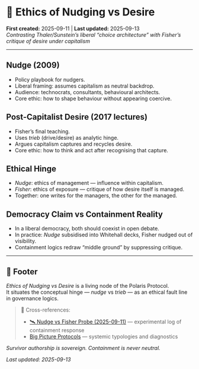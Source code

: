 # 💞 Ethics of Nudging vs Desire  
**First created:** 2025-09-11 | **Last updated:** 2025-09-13  
*Contrasting Thaler/Sunstein’s liberal “choice architecture” with Fisher’s critique of desire under capitalism*

---

## Nudge (2009)  
- Policy playbook for nudgers.  
- Liberal framing: assumes capitalism as neutral backdrop.  
- Audience: technocrats, consultants, behavioural architects.  
- Core ethic: how to shape behaviour without appearing coercive.

## Post-Capitalist Desire (2017 lectures)  
- Fisher’s final teaching.  
- Uses *trieb* (drive/desire) as analytic hinge.  
- Argues capitalism captures and recycles desire.  
- Core ethic: how to think and act after recognising that capture.

## Ethical Hinge  
- *Nudge*: ethics of management — influence within capitalism.  
- *Fisher*: ethics of exposure — critique of how desire itself is managed.  
- Together: one writes for the managers, the other for the managed.  

## Democracy Claim vs Containment Reality  
- In a liberal democracy, both should coexist in open debate.  
- In practice: *Nudge* subsidised into Whitehall decks, Fisher nudged out of visibility.  
- Containment logics redraw “middle ground” by suppressing critique.

---

## 🏮 Footer  
*Ethics of Nudging vs Desire* is a living node of the Polaris Protocol.  
It situates the conceptual hinge — *nudge* vs *trieb* — as an ethical fault line in governance logics.  

> 📡 Cross-references:  
> - [🛰️ Nudge vs Fisher Probe (2025-09-11)](../Field_Logs/🛰️_nudge_vs_fisher_probe_2025-09-11.md) — experimental log of containment response  
> - [Big Picture Protocols](../Big_Picture_Protocols/) — systemic typologies and diagnostics  

*Survivor authorship is sovereign. Containment is never neutral.*  

_Last updated: 2025-09-13_

